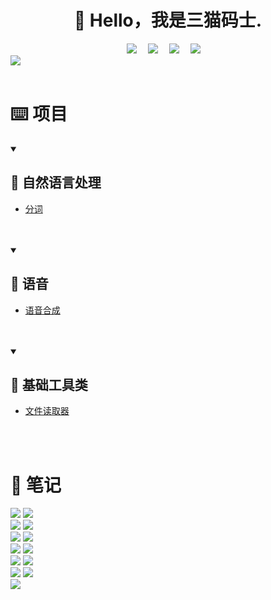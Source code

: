<div align="center">

#  🙋 Hello，我是三猫码士.

</div>

<div align="center">
  <!-- profile logo 个人资料徽标 -->
  <div align="center">
    <a href="https://twitter.com/sanmaomashi"><img src="https://img.shields.io/badge/Twitter-三猫码士-blue?logo=Twitter&logoColor=white" /></a>&emsp;
    <a href="mailto:gf13951891236@gmail.com"><img src="https://img.shields.io/badge/Gmail-三猫码士-D14836?logo=Gmail&logoColor=white" /></a>&emsp;
    <a href="https://blog.csdn.net/weixin_44557056"><img src="https://img.shields.io/badge/CSDN-三猫码士-c32136?logo=Celery&logoColor=white" /></a>&emsp;
    <a href="https://www.zhihu.com/people/sunnyzgf"><img src="https://img.shields.io/badge/Zhihu-三猫码士-important?logo=Zhihu&logoColor=white" /></a>&emsp;
  </div>
</div>

  <img src="https://raw.githubusercontent.com/sanmaomashi/sanmaomashi/main/assets/github-contribution-grid-snake.svg"/>


<br>


<br>

# ⌨️ 项目

<details open>

<summary> <h2>📌 自然语言处理</h2></summary>

- [分词](https://github.com/sanmaomashi/word_seg) 

<br>

</details>

<br>

<details open>

<summary> <h2>📌 语音</h2></summary>

- [语音合成](https://github.com/sanmaomashi/speech_synthesis) 

<br>

</details>

<br>

<details open>

<summary> <h2>📌 基础工具类</h2></summary>

- [文件读取器](https://github.com/sanmaomashi/FileParse) 

<br>
</details>
<br>


# 📝  笔记
<a href="https://github.com/sanmaomashi/Salute_Computer_Organization">
<img src="https://github-readme-stats-git-masterrstaa-rickstaa.vercel.app/api/pin/?username=sanmaomashi&repo=Salute_Computer_Organization&show_icons=true&theme=graywhite&hide_border=false" /></a>

<a href="https://github.com/sanmaomashi/Salute_Operating_System">
<img src="https://github-readme-stats-git-masterrstaa-rickstaa.vercel.app/api/pin/?username=sanmaomashi&repo=Salute_Operating_System&show_icons=true&theme=graywhite&hide_border=false" /></a>

<br>

<a href="https://github.com/sanmaomashi/Salute_Network">
<img src="https://github-readme-stats-git-masterrstaa-rickstaa.vercel.app/api/pin/?username=sanmaomashi&repo=Salute_Network&show_icons=true&theme=graywhite&hide_border=false" /></a>

<a href="https://github.com/sanmaomashi/Salute_DataStructure">
<img src="https://github-readme-stats-git-masterrstaa-rickstaa.vercel.app/api/pin/?username=sanmaomashi&repo=Salute_DataStructure&show_icons=true&theme=graywhite&hide_border=false" /></a>

<br>

<a href="https://github.com/sanmaomashi/Salute_Git">
<img src="https://github-readme-stats-git-masterrstaa-rickstaa.vercel.app/api/pin/?username=sanmaomashi&repo=Salute_Git&show_icons=true&theme=graywhite&hide_border=false" /></a>

<a href="https://github.com/sanmaomashi/Salute_Docker">
<img src="https://github-readme-stats-git-masterrstaa-rickstaa.vercel.app/api/pin/?username=sanmaomashi&repo=Salute_Docker&show_icons=true&theme=graywhite&hide_border=false" /></a>

<br>

<a href="https://github.com/sanmaomashi/Salute_Python">
<img src="https://github-readme-stats-git-masterrstaa-rickstaa.vercel.app/api/pin/?username=sanmaomashi&repo=Salute_Python&theme=gruvbox&bg_color=121212&hide_border=true" /></a>

<a href="https://github.com/sanmaomashi/Salute_Databases">
<img src="https://github-readme-stats-git-masterrstaa-rickstaa.vercel.app/api/pin/?username=sanmaomashi&repo=Salute_Databases&theme=merko&bg_color=121212&hide_border=true" /></a>

<br>

<a href="https://github.com/sanmaomashi/Salute_Deep_Learning">
<img src="https://github-readme-stats-git-masterrstaa-rickstaa.vercel.app/api/pin/?username=sanmaomashi&repo=Salute_Deep_Learning&theme=gruvbox&bg_color=121212&hide_border=true" /></a>

<a href="https://github.com/sanmaomashi/Salute_Machine_Learning">
<img src="https://github-readme-stats-git-masterrstaa-rickstaa.vercel.app/api/pin/?username=sanmaomashi&repo=Salute_Machine_Learning&theme=merko&bg_color=121212&hide_border=true" /></a>

<br>
<a href="https://github.com/sanmaomashi/Salute_Knowledge_Graph">
<img src="https://github-readme-stats-git-masterrstaa-rickstaa.vercel.app/api/pin/?username=sanmaomashi&repo=Salute_Knowledge_Graph&theme=radical&bg_color=121212&hide_border=true" /></a>

<a href="https://github.com/sanmaomashi/Salute_Frontend">
<img src="https://github-readme-stats-git-masterrstaa-rickstaa.vercel.app/api/pin/?username=sanmaomashi&repo=Salute_Frontend&theme=dracula&bg_color=121212&hide_border=true" /></a>

<br>

<img src="https://raw.githubusercontent.com/sanmaomashi/sanmaomashi/main/profile-3d-contrib/profile-night-rainbow.svg" />
